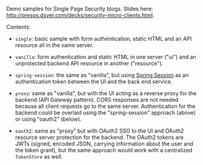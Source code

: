 Demo samples for Single Page Security blogs. Slides
here: http://presos.dsyer.com/decks/security-micro-clients.html.

Contents: 

* `single`: basic sample with form authentication, static HTML and an API resource all in the same server.

* `vanilla`: form authentication and static HTML in one server ("ui") and an unprotected backend API resource in another ("resource").

* `spring-session`: the same as "vanilla", but using [Spring Session](https://github.com/spring-projects/spring-session) as an authentication token between the UI and the back end service.

* `proxy`: same as "vanilla", but with the UI acting as a reverse proxy for the backend (API Gateway pattern). CORS responses are not needed because all client requests go to the same server. Authentication for the backend could be overlaid using the "spring-session" approach (above) or using "oauth2" (below).

* `oauth2`: same as "proxy" but with OAuth2 SSO to the UI and OAuth2 resource server protection for the backend. The OAuth2 tokens are JWTs (signed, encoded JSON, carrying information about the user and the token grant), but the same approach would work with a centralized `TokenStore` as well.
